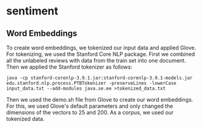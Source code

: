 # sentiment

## Word Embeddings
To create word embeddings, we tokenized our input data and applied Glove. For tokenizing, we used the Stanford Core NLP package. First we combined all the unlabeled reviews with data from the train set into one document. Then we applied the Stanford tokenizer as follows:

```
java -cp stanford-corenlp-3.9.1.jar:stanford-corenlp-3.9.1-models.jar edu.stanford.nlp.process.PTBTokenizer -preserveLines -lowerCase input_data.txt --add-modules java.se.ee >tokenized_data.txt
```

Then we used the demo.sh file from Glove to create our word embeddings. For this, we used Glove's default parameters and only changed the dimensions of the vectors to 25 and 200. As a corpus, we used our tokenized data.
